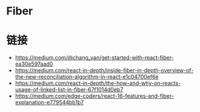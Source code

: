# Fiber

# 链接

- https://medium.com/@chang_yan/get-started-with-react-fiber-ea30e597aad0
- https://medium.com/react-in-depth/inside-fiber-in-depth-overview-of-the-new-reconciliation-algorithm-in-react-e1c04700ef6e
- https://medium.com/react-in-depth/the-how-and-why-on-reacts-usage-of-linked-list-in-fiber-67f1014d0eb7
- https://medium.com/edge-coders/react-16-features-and-fiber-explanation-e779544bb1b7
